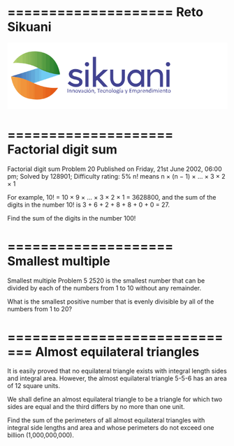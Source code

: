 ====================
Reto Sikuani
====================

![Logo Sikuani](https://github.com/Gdaimon/RetoSikuani/blob/master/src/kernel/sikuani.gif)


====================
Factorial digit sum
====================

Factorial digit sum
Problem 20
Published on Friday, 21st June 2002, 06:00 pm; Solved by 128901; Difficulty rating: 5%
n! means n × (n − 1) × ... × 3 × 2 × 1

For example, 10! = 10 × 9 × ... × 3 × 2 × 1 = 3628800,
and the sum of the digits in the number 10! is 3 + 6 + 2 + 8 + 8 + 0 + 0 = 27.

Find the sum of the digits in the number 100!

====================
Smallest multiple
====================

Smallest multiple
Problem 5
2520 is the smallest number that can be divided by each of the numbers from 1 to 10 without any remainder.

What is the smallest positive number that is evenly divisible by all of the numbers from 1 to 20?

=============================
Almost equilateral triangles
=============================

It is easily proved that no equilateral triangle exists with integral length sides and integral area. However, the almost equilateral triangle 5-5-6 has an area of 12 square units.

We shall define an almost equilateral triangle to be a triangle for which two sides are equal and the third differs by no more than one unit.

Find the sum of the perimeters of all almost equilateral triangles with integral side lengths and area and whose perimeters do not exceed one billion (1,000,000,000).